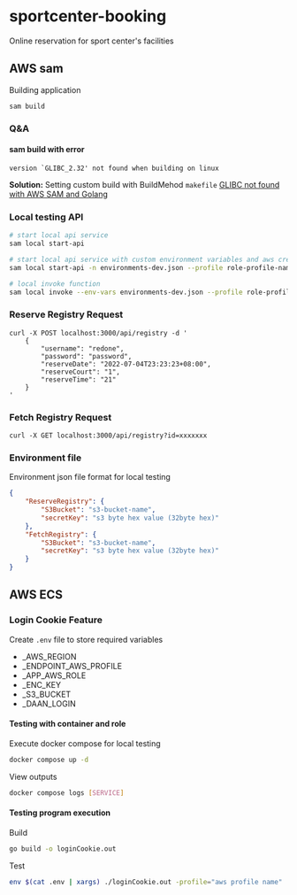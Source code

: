 # sportcenter-booking
Online reservation for sport center's facilities

## AWS sam
Building application
```
sam build
``` 
### Q&A

#### sam build with error
```
version `GLIBC_2.32' not found when building on linux
```
**Solution:** Setting custom build with BuildMehod `makefile`
[GLIBC not found with AWS SAM and Golang](https://www.gaunt.dev/blog/2022/glibc-error-with-aws-sam-and-go/)


### Local testing API
```bash
# start local api service
sam local start-api

# start local api service with custom environment variables and aws credential profile name
sam local start-api -n environments-dev.json --profile role-profile-name

# local invoke function
sam local invoke --env-vars environments-dev.json --profile role-profile-name "FunctionDefinitionName"
```

### Reserve Registry Request
```
curl -X POST localhost:3000/api/registry -d '
    {
        "username": "redone", 
        "password": "password", 
        "reserveDate": "2022-07-04T23:23:23+08:00", 
        "reserveCourt": "1", 
        "reserveTime": "21"
    }
'
```

### Fetch Registry Request
```
curl -X GET localhost:3000/api/registry?id=xxxxxxx
```

### Environment file
Environment json file format for local testing
```json
{
    "ReserveRegistry": {
        "S3Bucket": "s3-bucket-name",
        "secretKey": "s3 byte hex value (32byte hex)"
    },
    "FetchRegistry": {
        "S3Bucket": "s3-bucket-name",
        "secretKey": "s3 byte hex value (32byte hex)"
    }
}
```

## AWS ECS

### Login Cookie Feature
Create `.env` file to store required variables 
- _AWS_REGION
- _ENDPOINT_AWS_PROFILE
- _APP_AWS_ROLE
- _ENC_KEY
- _S3_BUCKET
- _DAAN_LOGIN

#### Testing with container and role
Execute docker compose for local testing
```bash
docker compose up -d
```
View outputs
```bash
docker compose logs [SERVICE]
```

#### Testing program execution
Build
```bash
go build -o loginCookie.out
```
Test
```bash
env $(cat .env | xargs) ./loginCookie.out -profile="aws profile name"
```